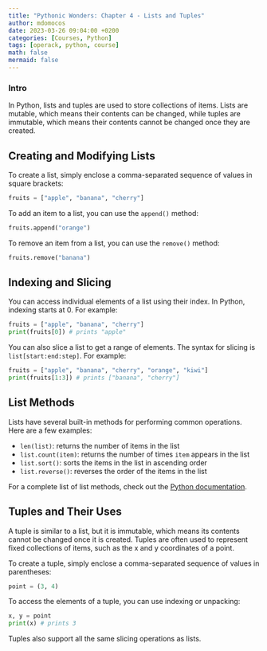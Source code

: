 ```yaml
---
title: "Pythonic Wonders: Chapter 4 - Lists and Tuples"
author: mdomocos
date: 2023-03-26 09:04:00 +0200
categories: [Courses, Python]
tags: [operack, python, course]
math: false
mermaid: false
---
```

### Intro

In Python, lists and tuples are used to store collections of items. Lists are mutable, which means their contents can be changed, while tuples are immutable, which means their contents cannot be changed once they are created.

## Creating and Modifying Lists

To create a list, simply enclose a comma-separated sequence of values in square brackets:

```python
fruits = ["apple", "banana", "cherry"]
```

To add an item to a list, you can use the `append()` method:

```python
fruits.append("orange")
```

To remove an item from a list, you can use the `remove()` method:

```python
fruits.remove("banana")
```

## Indexing and Slicing

You can access individual elements of a list using their index. In Python, indexing starts at 0. For example:

```python
fruits = ["apple", "banana", "cherry"]
print(fruits[0]) # prints "apple"
```

You can also slice a list to get a range of elements. The syntax for slicing is `list[start:end:step]`. For example:

```python
fruits = ["apple", "banana", "cherry", "orange", "kiwi"]
print(fruits[1:3]) # prints ["banana", "cherry"]
```

## List Methods

Lists have several built-in methods for performing common operations. Here are a few examples:

- `len(list)`: returns the number of items in the list
- `list.count(item)`: returns the number of times `item` appears in the list
- `list.sort()`: sorts the items in the list in ascending order
- `list.reverse()`: reverses the order of the items in the list

For a complete list of list methods, check out the [Python documentation](https://docs.python.org/3/tutorial/datastructures.html#more-on-lists).

## Tuples and Their Uses

A tuple is similar to a list, but it is immutable, which means its contents cannot be changed once it is created. Tuples are often used to represent fixed collections of items, such as the x and y coordinates of a point.

To create a tuple, simply enclose a comma-separated sequence of values in parentheses:

```python
point = (3, 4)
```

To access the elements of a tuple, you can use indexing or unpacking:

```python
x, y = point
print(x) # prints 3
```

Tuples also support all the same slicing operations as lists.
